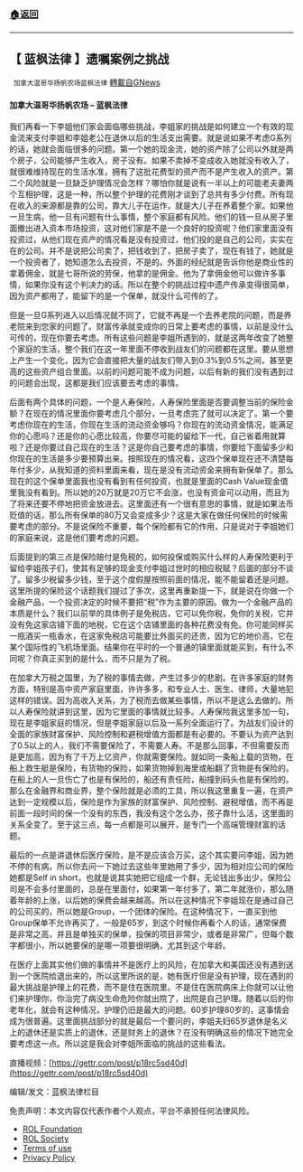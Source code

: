 ###  [:house:返回](README.md)
---


## 【 蓝枫法律 】遗嘱案例之挑战
` 加拿大温哥华扬帆农场蓝枫法律` [轉載自GNews](https://gnews.org/zh-hans/2582605/)

####  加拿大温哥华扬帆农场 – 蓝枫法律 
   
我们再看一下李姐他们家会面临哪些挑战，李姐家的挑战是如何建立一个有效的现金流来支付李姐和李姐老公在退休以后的生活支出需要。就是说如果不考虑G系列的话，她就会面临很多的问题。第一个她的现金流，她的资产除了公司以外就是两个房子，公司能够产生收入，房子没有。如果不卖掉不变成收入她就没有收入了，就很难维持现在的生活水准，拥有了这批花费型的资产而不是产生收入的资产。第二个风险就是一旦缺乏护理情况会怎样？哪怕你就是说有一半以上的可能老夫妻两个互相护理，这是一种，所以整个护理的花费刚才谈到了总共有多少付费。所有现在收入的来源都是靠的公司，靠大儿子在运作，就是大儿子在养着整个家。如果他一旦生病，他一旦有问题有什么事情，整个家庭都有风险。他们的钱一旦从房子里面撤出进入资本市场投资，这对他们家是不是一个良好的投资呢？他们家里面没有投资过，从他们现在资产的情况看是没有投资过，他们投的是自己的公司，实实在在的公司。并不是说把公司卖了，把钱收到了，把房子卖了，现在有钱了，她就是一个投资者了，她知道怎么去投资，不是的。外面的经纪就是告诉你他是商业性的拿着佣金，就是七哥所说的劳保，他拿的是佣金。他为了拿佣金他可以做许多事情，如果你没有这个判决力的话。所以在整个的挑战过程中遗产传承变得很简单，因为资产都用了，能留下的是一个保单，就没什么可传的了。
 
但是一旦G系列进入以后情况就不同了，它就不再是一个去养老院的问题，而是养老院来到您家的问题了。财富传承就变成你的日常上要考虑的事情，以前是没什么可传的，现在你要去考虑。所有这些问题是李姐所遇到的，就是这两年改变了她整个家庭的生活，整个我们在这一年里面不停收到战友们的问题都在这里。要从思想上产生一个变化，因为它会直接把大量的战友们带入到0.3%到0.5%之间，甚至更高的这些资产组合里面。以前的问题可能不成为问题，以后有新的我们没有遇到过的问题会出现，这都是我们应该要去考虑的事情。
 
后面有两个具体的问题，一个是人寿保险，人寿保险里面是否要调整当前的保险金额？在现在的情况里面你要考虑几个部分，一旦考虑完了就可以决定了。第一个要考虑你现在的生活，你现在生活的流动资金够吗？你现在的流动资金情况，能满足你的心愿吗？还是你的心愿比较高，你要尽可能的留给下一代，自己省着用就算啦？还是你要过自己现在的生活？这是你自己要考虑的事情，你要给下面留多少和你现在的生活是多少要预算出来。按照现在的情况看，这四个保单现在还不清楚每年付多少，从我知道的资料里面来看，现在是没有流动资金来拥有新保单了。那么现在的这个保单里面我也没有看到有任何投资，也就是里面的Cash Value现金值里我没有看到。所以她的20万就是20万它不会涨，也没有资金可以动用，而且为了将来还要不停地把资金放进去。这里面还有一个很有意思的事情，就是如果法币贬值的话，那么所有保单的80万又会变成多少？这是大家在做任何保险的时候需要考虑的部分。不是说保险不重要，每个保险都有它的作用，只是说对于李姐她们的家庭来说，这是他们要考虑的问题。
 
后面提到的第三点是保险赔付是免税的，如何投保或购买什么样的人寿保险更利于留给李姐孩子们，使其有足够的现金支付李姐过世时的相应税赋？后面的部分不谈了。留多少税留多少钱，至于这个度假屋按照前面的情况，能不能留着还是问题。这里所提的保险这个话题我们提过了多次，这里再重新提一下，就是说在你做一个金融产品，一个投资决定的时候不要把“税”作为主要的原因。做为一个金融产品的本质是什么？我们以前举的具体例子是免税店，它可以免你税，免你的关税，它并没有免这家店铺下面的地税，它在这个店铺里面的各种花费没有免。你可能同样买一瓶酒买一瓶香水，在这家免税店可能要比外面买的还贵，因为它的地价高，它在某个国际性的飞机场里面。结果你在平时的一个普通的镇里面就能买到，有什么不同呢？你真正买到的是什么，而不只是为了税。
 
在加拿大万税之国里，为了税的事情去做，产生过多少的悲剧。在许多家庭的财务方面，特别是高中资产家庭里面，许许多多，和专业人士、医生、律师，大量地犯这样的错误。因为高收入关系，为了税而去做某些事情，所以不是这么去做的。所以人寿保险就讲到这里，因为它里面的事情就比较多。人寿保险我这里多加一句，现在是李姐家庭的情况，但是李姐家庭以后及一系列全面运行了。为战友们设计的全面的家族财富保护、风险控制和避税增值方面都是有必要的。不要认为资产达到了0.5以上的人，我们不需要保险了，不需要人寿。不是那么回事，不但需要反而是更加高，因为有了千万上亿资产，你就需要保险。就如同一条船上载的货物，在船上救生艇是保险，有货物的保险，如果货物掉到海里或船翻了货物是有保险的。在船上的人一旦伤亡了也是有保险的，船还有责任险，船撞到码头也是有保险的。那么在金融界和商业界，整个保险就是必须的工具，所以我这里重复一遍，在资产达到一定规模以后，保险是作为家族的财富保护、风险控制、避税增值，而不再是前面一段时间的保一个没有的东西，我没有这个怎么办，孩子靠什么活，这里面的关系全变了。至于这三点，每一点都是可以展开，是专门一个高端管理财富的话题。
 
最后的一点是讲退休后医疗保险，是不是应该合万买，这个其实要问李姐，因为她不停的有病，所以你去问一下她过去这些年里她用了多少，因为相对应公司的保险她都是Self in short，也就是说其实她把它组成一个群，无论钱出多出少，保险公司是不会多付里面的，总是在里面付，如果第一年付多了，第二年就涨价，那么随着年龄的上涨，以后她的保费会越来越高。所以在这种情况下李姐现在是通过自己的公司买的，所以她是Group，一个团体的保险。在这种情况下，一直买到他Group保单不允许再买了，一般是65岁，到这个时候你再看个人的话，通常保费是非常之高，并且是单独买的保单，投保的项目非常少，或者是非常广，但每个数字都很小，所以她要保的是哪一项要很明确，尤其到这个年龄。
 
在医疗上面其实他们做的事情并不是医疗上的风险，在加拿大和美国还没有遇到送到一个医院给退出来的，所以这里所说的是，她有医疗但是没有护理，现在遇到的最大挑战是护理上的花费，而不是住在医院里。不是住在医院病床上你就可以让他们来护理你，你治完了病没生命危险你就出院了，出院是自己护理。随着以后的你老年化，就会有这种情况，护理仍旧是最大的问题。60岁护理80岁的，这事情会成为很普遍。这里面挑战部分的就是最后一个要问的，李姐夫妇65岁退休是名义上的退休还是实质上的退休，还是财务上的退休？在没有明确这些的情况下她完全要考虑这一点。所以这是我会对李姐所面临的挑战的这些看法。
 
直播视频：[https://gettr.com/post/p18rc5sd40d](https://gettr.com/post/p18rc5sd40d)
 
编辑/发文：蓝枫法律栏目

免责声明：本文内容仅代表作者个人观点，平台不承担任何法律风险。
  
- [ROL Foundation](https://rolfoundation.org/)
- [ROL Society](https://rolsociety.org/)
- [Terms of use](https://gnews.org/terms-of-use-3/)
- [Privacy Policy](https://gnews.org/privacy-policy/)
